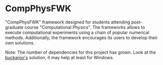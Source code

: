 # CompPhysFWK

"CompPhysFWK" framework designed for students attending post-graduate course "Computational Physics". The frameworks allows to execute computational experiments using a chain of popular numerical methods. Additionally, the framework encourages its users to develop their own solutions.


Note: The number of dependencies for this project has grown. Look at the [buckaroo's](https://buckaroo.readthedocs.io/en/latest) solution, it may help at least for Windows.
